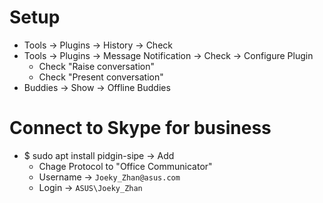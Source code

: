 Setup
=====
* Tools -> Plugins -> History -> Check
* Tools -> Plugins -> Message Notification -> Check -> Configure Plugin
    * Check "Raise conversation"
    * Check "Present conversation"
* Buddies -> Show -> Offline Buddies

Connect to Skype for business
=====
* $ sudo apt install pidgin-sipe -> Add
    * Chage Protocol to "Office Communicator"
    * Username -> `Joeky_Zhan@asus.com`
    * Login -> `ASUS\Joeky_Zhan`
